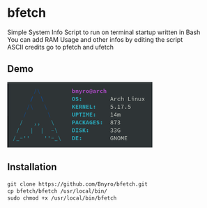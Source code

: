 # bfetch

Simple System Info Script to run on terminal startup written in Bash\
You can add RAM Usage and other infos by editing the script\
ASCII credits go to pfetch and ufetch

## Demo

![demo](demo.png)

## Installation

```
git clone https://github.com/Bnyro/bfetch.git
cp bfetch/bfetch /usr/local/bin/
sudo chmod +x /usr/local/bin/bfetch
```
